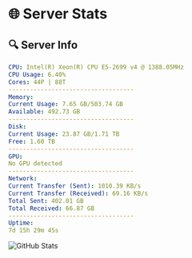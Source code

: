 # 🌐 Server Stats
## 🔍 Server Info
```yaml
CPU: Intel(R) Xeon(R) CPU E5-2699 v4 @ 1388.05MHz
CPU Usage: 6.40%
Cores: 44P | 88T
-----------------------------------
Memory:
Current Usage: 7.65 GB/503.74 GB
Available: 492.73 GB
-----------------------------------
Disk:
Current Usage: 23.87 GB/1.71 TB
Free: 1.60 TB
-----------------------------------
GPU:
No GPU detected
-----------------------------------
Network:
Current Transfer (Sent): 1010.39 KB/s
Current Transfer (Received): 69.16 KB/s
Total Sent: 402.01 GB
Total Received: 66.87 GB
-----------------------------------
Uptime:
7d 15h 29m 45s
```
![GitHub Stats](https://img.shields.io/badge/Updated-2025-04-27_08:38:33-blue)